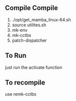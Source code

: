 ## Compile Compile

1. ./opt/get_mamba_linux-64.sh
2. source utilites.sh
3. mk-env
4. mk-cctbx
5. patch-dispatcher

##  To Run

just run the activate function

## To recompile

use remk-cctbx
